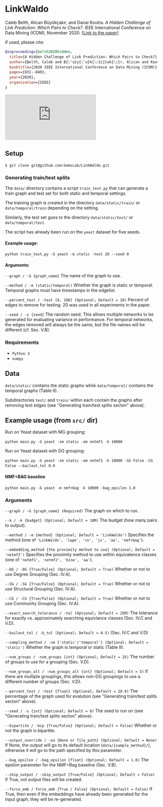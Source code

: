 # LinkWaldo

Caleb Belth, Alican Büyükçakır, and Danai Koutra. _A Hidden Challenge of Link Prediction: Which Pairs to Check?_. IEEE International Conference on Data Mining (ICDM), November 2020. [[Link to the paper](https://quickshift.xyz/public/assets/documents/belth-2020-ICDM-LinkWaldo.pdf)]

If used, please cite:
```bibtex
@inproceedings{belth2020hidden,
  title={A Hidden Challenge of Link Prediction: Which Pairs to Check?},
  author={Belth, Caleb and B{\"u}y{\"u}k{\c{c}}ak{\i}r, Alican and Koutra, Danai},
  booktitle={2020 IEEE International Conference on Data Mining (ICDM)},
  pages={831--840},
  year={2020},
  organization={IEEE}
}
```

![alt text](https://github.com/GemsLab/LinkWaldo/blob/master/fig.pdf?raw=true)

## Setup

```
$ git clone git@github.com:GemsLab/LinkWaldo.git
```

### Generating train/test splits

The `data/` directory contains a script `train_test.py` that can generate a train graph and test set for both static and temporal settings.

The training graph is created in the directory `data/static/train/` or `data/temporal/train` depending on the setting.

Similarly, the test set goes to the directory `data/static/test/` or `data/temporal/test`.

The script has already been run on the `yeast` dataset for five seeds.

#### Example usage:

`python train_test.py -G yeast -m static -test 20 --seed 0`

#### Arguments:

`--graph / -G {graph_name}` The name of the graph to use.

`--method / -m (static/temporal)` Whether the graph is static or temporal. Temporal graphs must have timestamps in the edgelist.
    
`--percent_test / -test [0, 100] (Optional; Default = 20)` Percent of edges to remove for testing. 20 was used in all experiments in the paper. 

`--seed / -s {seed}` The random seed. This allows multiple networks to be generated for evaluating variance in performance. For temporal networks, the edges removed will always be the same, but the file names will be different (cf. Sec. V.B).

### Requirements 

- `Python 3`
- `numpy`

## Data

`data/static/` contains the static graphs while `data/temporal/` contains the temporal graphs (Table II).

Subdirectories `test/` and `train/` within each contain the graphs after removing test edges (see "Generating train/test splits secton" above).

## Example usage (from `src/` dir)

Run on Yeast dataset with MG grouping:

`python main.py -G yeast -sm static -em netmf1 -k 10000`

Run on Yeast dataset with DG grouping:

`python main.py -G yeast -sm static -em netmf1 -k 10000 -SG False -CG False --bailout_tol 0.0`

#### NMF+BAG baseline

`python main.py -G yeast -m nmf+bag -k 10000 -bag_epsilon 1.0`

### Arguments


`--graph / -G {graph_name} (Required)` The graph on which to run.

`--k / -k {budget} (Optional; Default = 10M)` The budget (how many pairs to output). 

`--method / -m {method} (Optional; Default = 'LinkWaldo')` Specifies the method (one of `'LinkWaldo', 'lapm', 'cn', 'js', 'aa', 'nmf+bag'`).

`--embedding_method {the proximity method to use} (Optional; Default = 'netmf2')` Specifies the proximity method to use within equivalence classes (one of `'netmf1', 'netmf2', 'bine', 'aa'`).

`--DG / -DG {True/False} (Optional; Default = True)` Whether or not to use Degree Grouping (Sec. IV.A).

`--SG / -SG {True/False} (Optional; Default = True)` Whether or not to use Structural Grouping (Sec. IV.A).

`--CG / -CG {True/False} (Optional; Default = True)` Whether or not to use Community Grouping (Sec. IV.A).

`--exact_search_tolerance / -tol (Optional; Default = 25M)` The tolerance for exactly vs. approximately searching equivlance classes (Sec. IV.C and V.D).

`--bailout_tol / -b_tol (Optional; Default = 0.5)` (Sec. IV.C and V.D)

`--sampling_method / -sm {'static'/'temporal'} (Optional; Default = 'static')` Whether the graph is temporal or static (Table II).

`--num_groups / -num_groups {int} (Optional; Default = 25)` The number of groups to use for a grouping (Sec. V.D).

`--num_groups_alt / -num_groups_alt {int} (Optional; Default = 5)` If there are multiple groupings, this allows non-DG groupings to use a different number of groups (Sec. V.D).

`--percent_test / -test {float} (Optional; Default = 20.0)` The percentage of the graph used for evalution (see "Generating train/test splits secton" above).

`--seed / -s {int} (Optional; Default = 0)` The seed to run on (see "Generating train/test splits secton" above).

`--bipartite / -bip {True/False} (Optional; Default = False)` Whether or not the graph is bipartite.

`--output_override / -oo {None or file_path} (Optional; Default = None)` If None, the output will go to its default location (`data/{sample_method}/`), otherwise it will go to the path specified by this parameter.

`--bag_epsilon / -bag_epsilon {float} (Optional; Default = 1.0)` The epsilon parameter for the NMF+Bag baseline (Sec. V.B).

`--skip_output / -skip_output {True/False} (Optional; Default = False)` If True, not output files will be created.

`--force_emb / force_emb {True / False} (Optional; Default = False)` If True, then even if the embeddings have already been generated for the input graph, they will be re-generated.

